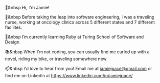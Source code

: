 👋&nbsp Hi, I'm Jamie! 

🧬&nbsp Before taking the leap into software engineering, I was a traveling nurse, working at oncology clinics across 5 different states and 7 different facilites.

🌱&nbsp I’m currently learning Ruby at Turing School of Software and Design.

📚&nbsp When I'm not coding, you can usually find me curled up with a novel, riding my bike, or traveling somewhere new. 

📫&nbsp I'd love to hear from you! Email me at jamiejpace@gmail.com or find me on LinkedIn at https://www.linkedin.com/in/jamiejpace/

<!---
jamiejpace/jamiejpace is a ✨ special ✨ repository because its `README.md` (this file) appears on your GitHub profile.
You can click the Preview link to take a look at your changes.
--->

